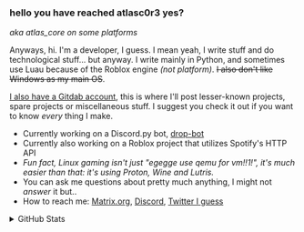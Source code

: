 ### hello you have reached atlasc0r3 yes?
*aka atlas_core on some platforms*

Anyways, hi. I'm a developer, I guess. I mean yeah, I write stuff and do technological stuff... but anyway. 
I write mainly in Python, and sometimes use Luau because of the Roblox engine *(not platform)*. 
~~I also don't like Windows as my main OS~~.

[I also have a Gitdab account](https://gitdab.com/atlas_core), this is where I'll post lesser-known projects, spare projects or miscellaneous stuff.
I suggest you check it out if you want to know *every* thing I make.

- Currently working on a Discord.py bot, [drop-bot](https://github.com/AtlasC0R3/drop-bot)
- Currently also working on a Roblox project that utilizes Spotify's HTTP API
- *Fun fact, Linux gaming isn't just "egegge use qemu for vm!!1!", it's much easier than that: it's using Proton, Wine and Lutris.*
- You can ask me questions about pretty much anything, I might not *answer* it but..
- How to reach me: [Matrix.org](https://matrix.to/#/@atlas_core:matrix.org), [Discord](https://discord.com/users/333027024576970755/), [Twitter I guess](https://twitter.com/AtlasC0R3)

<!--
**AtlasC0R3/AtlasC0R3** is a ✨ _special_ ✨ repository because its `README.md` (this file) appears on your GitHub profile.

Here are some ideas to get you started:

- 🔭 I’m currently working on ...
- 🌱 I’m currently learning ...
- 👯 I’m looking to collaborate on ...
- 🤔 I’m looking for help with ...
- 💬 Ask me about ...
- 📫 How to reach me: ...
- 😄 Pronouns: ...
- ⚡ Fun fact: ...

I'm keeping this in for a reference for later.
-->

<details>
    <summary>GitHub Stats</summary>
    <br />
      <img align="center" src="https://github-readme-stats.vercel.app/api?username=atlasc0r3&show_icons=true&theme=cobalt" />
      <img align="center" src="https://github-readme-stats.vercel.app/api/top-langs/?username=atlasc0r3&exclude_repo=atlasc0r3.github.io&layout=compact&theme=cobalt" />
</details>
